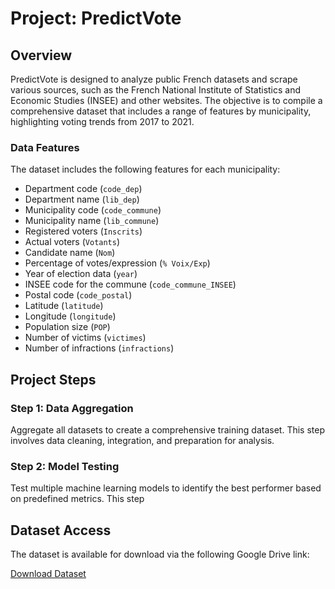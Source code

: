 # Project: PredictVote

## Overview

PredictVote is designed to analyze public French datasets and scrape various sources, such as the French National Institute of Statistics and Economic Studies (INSEE) and other websites. The objective is to compile a comprehensive dataset that includes a range of features by municipality, highlighting voting trends from 2017 to 2021.

### Data Features

The dataset includes the following features for each municipality:

- Department code (`code_dep`)
- Department name (`lib_dep`)
- Municipality code (`code_commune`)
- Municipality name (`lib_commune`)
- Registered voters (`Inscrits`)
- Actual voters (`Votants`)
- Candidate name (`Nom`)
- Percentage of votes/expression (`% Voix/Exp`)
- Year of election data (`year`)
- INSEE code for the commune (`code_commune_INSEE`)
- Postal code (`code_postal`)
- Latitude (`latitude`)
- Longitude (`longitude`)
- Population size (`POP`)
- Number of victims (`victimes`)
- Number of infractions (`infractions`)

## Project Steps

### Step 1: Data Aggregation

Aggregate all datasets to create a comprehensive training dataset. This step involves data cleaning, integration, and preparation for analysis.

### Step 2: Model Testing

Test multiple machine learning models to identify the best performer based on predefined metrics. This step

## Dataset Access

The dataset is available for download via the following Google Drive link:

[Download Dataset](https://drive.google.com/drive/folders/1bSHFMVzuUL2KWNdyiowYFEcjuPng7V04?usp=sharing)